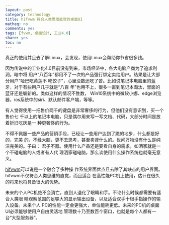 ```yaml
---
layout: post
category: technology
title: hifvwm 符合人类思维直觉的桌面UI
matheq: no
comments: yes
tags: [fvwm, 桌面设计, 工业4.0]
share: yes
toc: no
---
```


真正的使用并且去了解Linux，会发现，使用Linux会帮助你节省很多钱。

因为传说中的工业化4.0目前没有到来，市场经济中，各大电脑产商为了追求利润，暗中将
用户“八百年”都用不了一次的产品强行绑定卖给用户。结果是让大部分用户“哑巴吃黄莲不
吃饺子”，心里没数还吃了苦。比如说笔记本电脑里的蓝牙，对于有些用户几乎就是“八百
年”也用不上，很多一直到笔记本淘汰，里面的蓝牙还是崭新的。类似这样的情况不胜数，
Win10系统中的微软小娜、edge浏览器，ios系统中的siri、默认邮件客户端，等等。

有人觉得使用一把售价两千的键盘是非常奢侈的行为，但他们没有意识到，买一个售价七
千以上的笔记本电脑，只是偶尔用来写一写文档、代码，大部分时间是放着折旧吃灰是一
种更奢侈的行为。

不得不佩服一些产品的营销手段，已经让一些用户达到了跪的地步，什么都是好的，完美
的，不经大脑，更不去思考，甚至卖肾什么的。世间万物没有什么是纯洁完美的。子曰：
君子不器。使用什么产品还是要看自身的需求，如洒家就是一个不碰电脑的人或者有人代
理洒家碰电脑，那么谈使用什么操作系统也就毫无意义。

[hifvwm](https://github.com/dustincys/hifvwm "hifvwm")可以说是一个融合了多种操
作系统界面优点且去除了其缺点的用户界面。hifvwm不仅符合人类思维的直觉，而且适合
在高性能PC机上使用，估计在很久的将来也将具备很大的优势。

未来的个人PC机绝不会消亡，直到人退化了眼睛和手。不论什么时候都需要有适合人类眼
睛观察范围的足够大的显示输出设备，以及适合双手十根手指操作的输入设备。未来个人
PC的性能一定会更强大，单位能耗更低。未来的PC机的桌面UI必须能够使用户自由灵活地
管理数十乃至数百个窗口，也就是每个人都有一台“大型服务器”。
